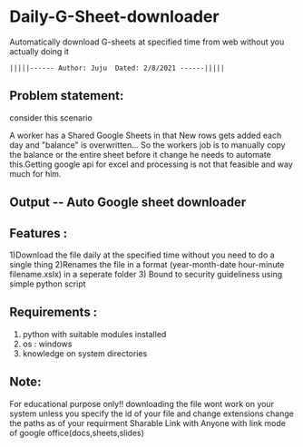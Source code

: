 # Daily-G-Sheet-downloader
Automatically download G-sheets at specified time from web without you actually doing it 

	|||||------ Author: Juju  Dated: 2/8/2021 ------|||||

Problem statement:
-------------------
consider this scenario 

A worker has a Shared Google Sheets in that
New rows gets added each day and "balance" is overwritten...
So the workers job is to manually copy the balance or the entire sheet before it change
he needs to automate this.Getting google api for excel and processing is not that 
feasible and way much for him.


Output -- Auto Google sheet downloader
--------------------------------------

Features : 
--------------------------------------
1)Download the file daily at the specified time without you need to do a single thing
2)Renames the file in a format (year-month-date hour-minute filename.xslx) 
   in a seperate folder
3) Bound to security guideliness using simple python script


Requirements :
-------------------
1) python with suitable modules installed
2) os : windows
3) knowledge on system directories



Note:
-------------------
For educational purpose only!! downloading the file wont work on your system unless 
you specify the id of your file and change extensions
change the paths as of your requirment
Sharable Link with Anyone with link mode of google office(docs,sheets,slides) 

